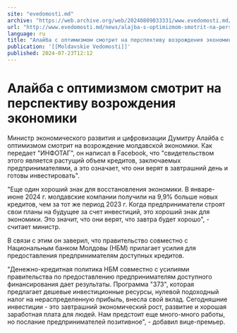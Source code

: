 ```yaml
---
site: "evedomosti.md"
archive: "https://web.archive.org/web/20240809033331/www.evedomosti.md/news/alajba-s-optimizmom-smotrit-na-perspektivu-vozrozhdeniya-eko"
url: "http://www.evedomosti.md/news/alajba-s-optimizmom-smotrit-na-perspektivu-vozrozhdeniya-eko"
language: ru
title: "Алайба с оптимизмом смотрит на перспективу возрождения экономики"
publication: '[[Moldavskie Vedomosti]]'
published: 2024-07-23T12:12
---
```


# Алайба с оптимизмом смотрит на перспективу возрождения экономики

Министр экономического развития и цифровизации Думитру Алайба с оптимизмом смотрит на возрождение молдавской экономики. Как передает "ИНФОТАГ", он написал в Facebook, что "свидетельством этого является растущий объем кредитов, заключаемых предпринимателями, а это означает, что они верят в завтрашний день и готовы инвестировать".

"Еще один хороший знак для восстановления экономики. В январе-июне 2024 г. молдавские компании получили на 9,9% больше новых кредитов, чем за тот же период 2023 г. Когда предприниматели строят свои планы на будущее за счет инвестиций, это хороший знак для экономики. Это значит, что они верят, что завтра будет хорошо", - считает министр.

В связи с этим он заверил, что правительство совместно с Национальным банком Молдовы (НБМ) прилагает усилия для предоставления предпринимателям доступных кредитов.

"Денежно-кредитная политика НБМ совместно с усилиями правительства по предоставлению предпринимателям доступного финансирования дает результаты. Программа "373", которая предлагает дешевые инвестиционные ресурсы, нулевой подоходный налог на нераспределенную прибыль, внесла свой вклад. Сегодняшние инвестиции - это завтрашний экономический рост, развитие и хорошая заработная плата для людей. Нам предстоит еще много-много работы, но послание предпринимателей позитивное", - добавил вице-премьер.